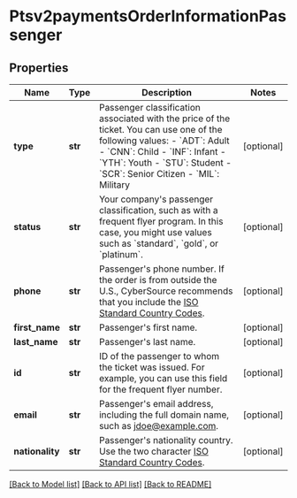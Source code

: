 # Ptsv2paymentsOrderInformationPassenger

## Properties
Name | Type | Description | Notes
------------ | ------------- | ------------- | -------------
**type** | **str** | Passenger classification associated with the price of the ticket. You can use one of the following values: - &#x60;ADT&#x60;: Adult - &#x60;CNN&#x60;: Child - &#x60;INF&#x60;: Infant - &#x60;YTH&#x60;: Youth - &#x60;STU&#x60;: Student - &#x60;SCR&#x60;: Senior Citizen - &#x60;MIL&#x60;: Military  | [optional] 
**status** | **str** | Your company&#39;s passenger classification, such as with a frequent flyer program. In this case, you might use values such as &#x60;standard&#x60;, &#x60;gold&#x60;, or &#x60;platinum&#x60;.  | [optional] 
**phone** | **str** | Passenger&#39;s phone number. If the order is from outside the U.S., CyberSource recommends that you include the [ISO Standard Country Codes](https://developer.cybersource.com/library/documentation/sbc/quickref/countries_alpha_list.pdf).  | [optional] 
**first_name** | **str** | Passenger&#39;s first name. | [optional] 
**last_name** | **str** | Passenger&#39;s last name. | [optional] 
**id** | **str** | ID of the passenger to whom the ticket was issued. For example, you can use this field for the frequent flyer number.  | [optional] 
**email** | **str** | Passenger&#39;s email address, including the full domain name, such as jdoe@example.com. | [optional] 
**nationality** | **str** | Passenger&#39;s nationality country. Use the two character [ISO Standard Country Codes](https://developer.cybersource.com/library/documentation/sbc/quickref/countries_alpha_list.pdf). | [optional] 

[[Back to Model list]](../README.md#documentation-for-models) [[Back to API list]](../README.md#documentation-for-api-endpoints) [[Back to README]](../README.md)


